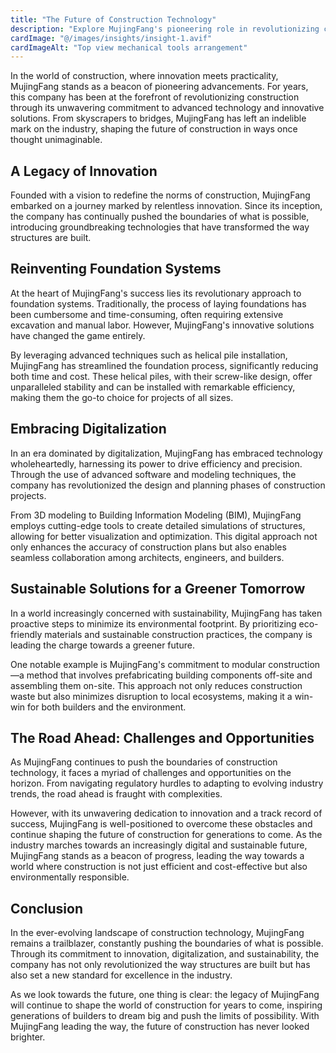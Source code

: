 ```yaml
---
title: "The Future of Construction Technology"
description: "Explore MujingFang's pioneering role in revolutionizing construction through advanced technology and innovative solutions."
cardImage: "@/images/insights/insight-1.avif"
cardImageAlt: "Top view mechanical tools arrangement"
---
```


In the world of construction, where innovation meets practicality, MujingFang stands as a beacon of pioneering advancements. For years, this company has been at the forefront of revolutionizing construction through its unwavering commitment to advanced technology and innovative solutions. From skyscrapers to bridges, MujingFang has left an indelible mark on the industry, shaping the future of construction in ways once thought unimaginable.

## A Legacy of Innovation

Founded with a vision to redefine the norms of construction, MujingFang embarked on a journey marked by relentless innovation. Since its inception, the company has continually pushed the boundaries of what is possible, introducing groundbreaking technologies that have transformed the way structures are built.

## Reinventing Foundation Systems

At the heart of MujingFang's success lies its revolutionary approach to foundation systems. Traditionally, the process of laying foundations has been cumbersome and time-consuming, often requiring extensive excavation and manual labor. However, MujingFang's innovative solutions have changed the game entirely.

By leveraging advanced techniques such as helical pile installation, MujingFang has streamlined the foundation process, significantly reducing both time and cost. These helical piles, with their screw-like design, offer unparalleled stability and can be installed with remarkable efficiency, making them the go-to choice for projects of all sizes.

## Embracing Digitalization

In an era dominated by digitalization, MujingFang has embraced technology wholeheartedly, harnessing its power to drive efficiency and precision. Through the use of advanced software and modeling techniques, the company has revolutionized the design and planning phases of construction projects.

From 3D modeling to Building Information Modeling (BIM), MujingFang employs cutting-edge tools to create detailed simulations of structures, allowing for better visualization and optimization. This digital approach not only enhances the accuracy of construction plans but also enables seamless collaboration among architects, engineers, and builders.

## Sustainable Solutions for a Greener Tomorrow

In a world increasingly concerned with sustainability, MujingFang has taken proactive steps to minimize its environmental footprint. By prioritizing eco-friendly materials and sustainable construction practices, the company is leading the charge towards a greener future.

One notable example is MujingFang's commitment to modular construction—a method that involves prefabricating building components off-site and assembling them on-site. This approach not only reduces construction waste but also minimizes disruption to local ecosystems, making it a win-win for both builders and the environment.

## The Road Ahead: Challenges and Opportunities

As MujingFang continues to push the boundaries of construction technology, it faces a myriad of challenges and opportunities on the horizon. From navigating regulatory hurdles to adapting to evolving industry trends, the road ahead is fraught with complexities.

However, with its unwavering dedication to innovation and a track record of success, MujingFang is well-positioned to overcome these obstacles and continue shaping the future of construction for generations to come. As the industry marches towards an increasingly digital and sustainable future, MujingFang stands as a beacon of progress, leading the way towards a world where construction is not just efficient and cost-effective but also environmentally responsible.

## Conclusion

In the ever-evolving landscape of construction technology, MujingFang remains a trailblazer, constantly pushing the boundaries of what is possible. Through its commitment to innovation, digitalization, and sustainability, the company has not only revolutionized the way structures are built but has also set a new standard for excellence in the industry.

As we look towards the future, one thing is clear: the legacy of MujingFang will continue to shape the world of construction for years to come, inspiring generations of builders to dream big and push the limits of possibility. With MujingFang leading the way, the future of construction has never looked brighter.
